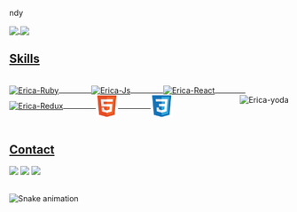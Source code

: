 ndy <div>
  <a href="https://github.com/brendanneo02">
   <img align="center" height="170" src="https://github-readme-stats.vercel.app/api/top-langs/?username=brendanneo02&layout=compact&langs_count=16&theme=dracula"/>
  <img align="center" src="https://github-readme-stats.vercel.app/api?username=brendanneo02&show_icons=true&theme=dracula&include_all_commits=true&count_private=true&hide=issues"/>
</div>

 ## Skills
<div style="display: inline_block"><br>
  <img height="40" align="center" alt="Erica-Ruby" height="30" width="40" src="https://github.com/brendanneo02/images/blob/13587f2a93069935e8e68071325cd25f78a9f5e0/png-clipart-mysql-workbench-database-mysql-cluster-others-text-logo.png">
 &nbsp;&nbsp;&nbsp;&nbsp;&nbsp;&nbsp;&nbsp;&nbsp;&nbsp;&nbsp;&nbsp;&nbsp;&nbsp;
  <img height="40" align="center" alt="Erica-Js" height="30" width="40" src="https://github.com/brendanneo02/images/blob/13587f2a93069935e8e68071325cd25f78a9f5e0/png-transparent-c-logo-the-c-programming-language-computer-icons-computer-programming-source-code-programming-miscellaneous-template-blue.png">
 &nbsp;&nbsp;&nbsp;&nbsp;&nbsp;&nbsp;&nbsp;&nbsp;&nbsp;&nbsp;&nbsp;&nbsp;&nbsp;
  <img height="40" align="center" alt="Erica-React" height="30" width="40" src="https://github.com/brendanneo02/images/blob/13587f2a93069935e8e68071325cd25f78a9f5e0/png-transparent-python-logo-programming-language-computer-programming-professional-python-highlevel-programming-language-scripting-language-data-type-php-thumbnail.png">
 &nbsp;&nbsp;&nbsp;&nbsp;&nbsp;&nbsp;&nbsp;&nbsp;&nbsp;&nbsp;&nbsp;&nbsp;&nbsp;
  <img height="40" align="center" alt="Erica-Redux" height="30" width="40" src="https://github.com/brendanneo02/images/blob/13587f2a93069935e8e68071325cd25f78a9f5e0/png-transparent-scala-programming-language-type-safety-javascript-others-angle-rectangle-computer-programming.png">
 &nbsp;&nbsp;&nbsp;&nbsp;&nbsp;&nbsp;&nbsp;&nbsp;&nbsp;&nbsp;&nbsp;&nbsp;&nbsp;
  <img height="40" align="center" alt="Erica-HTML" height="30" width="40" src="https://raw.githubusercontent.com/devicons/devicon/master/icons/html5/html5-original.svg">
 &nbsp;&nbsp;&nbsp;&nbsp;&nbsp;&nbsp;&nbsp;&nbsp;&nbsp;&nbsp;&nbsp;&nbsp;&nbsp;
  <img height="40" align="center" alt="Erica-CSS" height="30" width="40" src="https://raw.githubusercontent.com/devicons/devicon/master/icons/css3/css3-original.svg">
  <img align="right" height="180em" alt="Erica-yoda" src="https://media.giphy.com/media/l44Qqz6gO6JiVV3pu/giphy.gif">
</div>
  
</br>

## Contact 
<div> 
  <a href="https://www.linkedin.com/in/brendan-goh" target="_blank"><img src="https://img.shields.io/badge/-LinkedIn-%230077B5?style=for-the-badge&logo=linkedin&logoColor=white" target="_blank"></a> 
  <a href="https://instagram.com/brendangoh03" target="_blank"><img src="https://img.shields.io/badge/-Instagram-%23E4405F?style=for-the-badge&logo=instagram&logoColor=white" target="_blank"></a>
  <a href = "mailto: brendanwsgoh03@gmail.com"><img src="https://img.shields.io/badge/-Gmail-%23333?style=for-the-badge&logo=gmail&logoColor=white" target="_blank"></a>
 </br>
</br>
 
  ![Snake animation](https://github.com/eagrundy/eagrundy/blob/output/github-contribution-grid-snake.svg)
 
</div>
